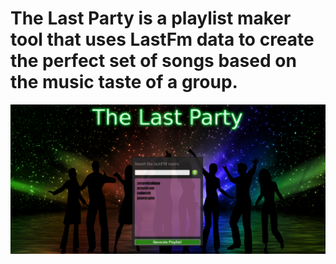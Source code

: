 # The Last Party is a playlist maker tool that uses LastFm data to create the perfect set of songs based on the music taste of a group.

![alt tag](https://raw.githubusercontent.com/isabellecfer/thelastparty/master/images/tlp2.png)

